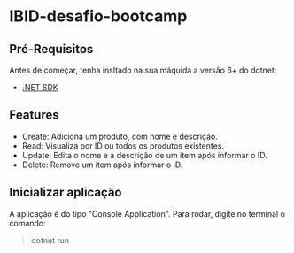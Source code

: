 # IBID-desafio-bootcamp

## Pré-Requisitos

Antes de começar, tenha insltado na sua máquida a versão 6+ do dotnet:

- [.NET SDK](https://dotnet.microsoft.com/download/dotnet)

## Features

- Create: Adiciona um produto, com nome e descrição.
- Read: Visualiza por ID ou todos os produtos existentes. 
- Update: Edita o nome e a descrição de um item após informar o ID.
- Delete: Remove um item após informar o ID.

## Inicializar aplicação

A aplicação é do tipo "Console Application". 
Para rodar, digite no terminal o comando:
> dotnet run
  

